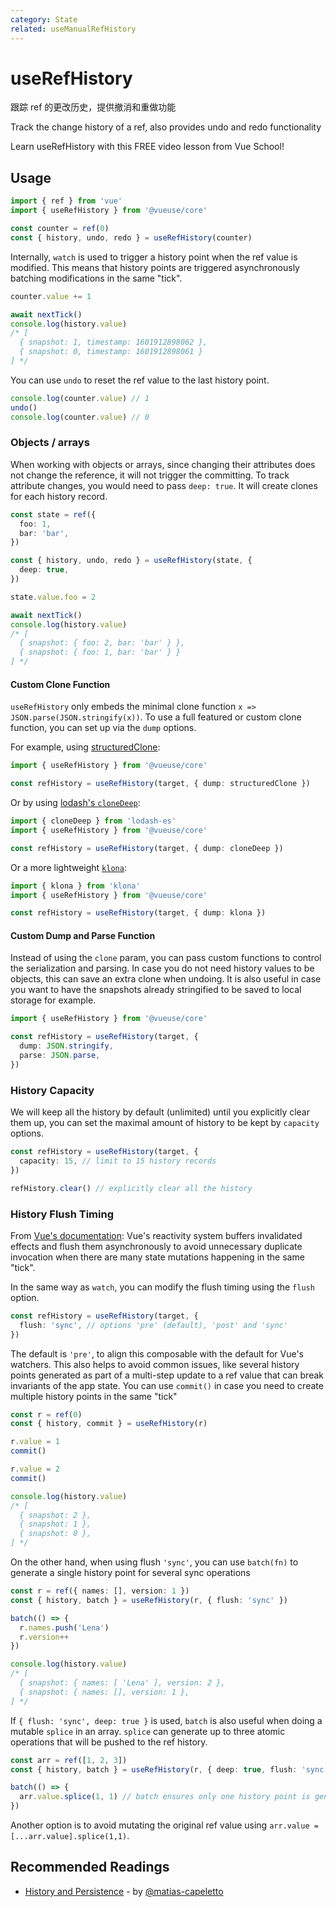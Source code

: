 ```yaml
---
category: State
related: useManualRefHistory
---
```


# useRefHistory

跟踪 ref 的更改历史，提供撤消和重做功能

Track the change history of a ref, also provides undo and redo functionality

<CourseLink href="https://vueschool.io/lessons/ref-history-with-vueuse?friend=vueuse">Learn useRefHistory with this FREE video lesson from Vue School!</CourseLink>

## Usage

```ts {5}
import { ref } from 'vue'
import { useRefHistory } from '@vueuse/core'

const counter = ref(0)
const { history, undo, redo } = useRefHistory(counter)
```

Internally, `watch` is used to trigger a history point when the ref value is modified. This means that history points are triggered asynchronously batching modifications in the same "tick".

```ts
counter.value += 1

await nextTick()
console.log(history.value)
/* [
  { snapshot: 1, timestamp: 1601912898062 },
  { snapshot: 0, timestamp: 1601912898061 }
] */
```

You can use `undo` to reset the ref value to the last history point.

```ts
console.log(counter.value) // 1
undo()
console.log(counter.value) // 0
```

### Objects / arrays

When working with objects or arrays, since changing their attributes does not change the reference, it will not trigger the committing. To track attribute changes, you would need to pass `deep: true`. It will create clones for each history record.

```ts
const state = ref({
  foo: 1,
  bar: 'bar',
})

const { history, undo, redo } = useRefHistory(state, {
  deep: true,
})

state.value.foo = 2

await nextTick()
console.log(history.value)
/* [
  { snapshot: { foo: 2, bar: 'bar' } },
  { snapshot: { foo: 1, bar: 'bar' } }
] */
```

#### Custom Clone Function

`useRefHistory` only embeds the minimal clone function `x => JSON.parse(JSON.stringify(x))`. To use a full featured or custom clone function, you can set up via the `dump` options.

For example, using [structuredClone]( https://developer.mozilla.org/zh-CN/docs/Web/API/structuredClone):

```ts
import { useRefHistory } from '@vueuse/core'

const refHistory = useRefHistory(target, { dump: structuredClone })
```

Or by using [lodash's `cloneDeep`](https://lodash.com/docs/4.17.15#cloneDeep):

```ts
import { cloneDeep } from 'lodash-es'
import { useRefHistory } from '@vueuse/core'

const refHistory = useRefHistory(target, { dump: cloneDeep })
```

Or a more lightweight [`klona`](https://github.com/lukeed/klona):

```ts
import { klona } from 'klona'
import { useRefHistory } from '@vueuse/core'

const refHistory = useRefHistory(target, { dump: klona })
```

#### Custom Dump and Parse Function

Instead of using the `clone` param, you can pass custom functions to control the serialization and parsing. In case you do not need history values to be objects, this can save an extra clone when undoing. It is also useful in case you want to have the snapshots already stringified to be saved to local storage for example.

```ts
import { useRefHistory } from '@vueuse/core'

const refHistory = useRefHistory(target, {
  dump: JSON.stringify,
  parse: JSON.parse,
})
```

### History Capacity

We will keep all the history by default (unlimited) until you explicitly clear them up, you can set the maximal amount of history to be kept by `capacity` options.

```ts
const refHistory = useRefHistory(target, {
  capacity: 15, // limit to 15 history records
})

refHistory.clear() // explicitly clear all the history
```

### History Flush Timing

From [Vue's documentation](https://vuejs.org/guide/essentials/watchers.html#callback-flush-timing): Vue's reactivity system buffers invalidated effects and flush them asynchronously to avoid unnecessary duplicate invocation when there are many state mutations happening in the same "tick".

In the same way as `watch`, you can modify the flush timing using the `flush` option.

```ts
const refHistory = useRefHistory(target, {
  flush: 'sync', // options 'pre' (default), 'post' and 'sync'
})
```

The default is `'pre'`, to align this composable with the default for Vue's watchers. This also helps to avoid common issues, like several history points generated as part of a multi-step update to a ref value that can break invariants of the app state. You can use `commit()` in case you need to create multiple history points in the same "tick"

```ts
const r = ref(0)
const { history, commit } = useRefHistory(r)

r.value = 1
commit()

r.value = 2
commit()

console.log(history.value)
/* [
  { snapshot: 2 },
  { snapshot: 1 },
  { snapshot: 0 },
] */
```

On the other hand, when using flush `'sync'`, you can use `batch(fn)` to generate a single history point for several sync operations

```ts
const r = ref({ names: [], version: 1 })
const { history, batch } = useRefHistory(r, { flush: 'sync' })

batch(() => {
  r.names.push('Lena')
  r.version++
})

console.log(history.value)
/* [
  { snapshot: { names: [ 'Lena' ], version: 2 },
  { snapshot: { names: [], version: 1 },
] */
```

If `{ flush: 'sync', deep: true }` is used, `batch` is also useful when doing a mutable `splice` in an array. `splice` can generate up to three atomic operations that will be pushed to the ref history.

```ts
const arr = ref([1, 2, 3])
const { history, batch } = useRefHistory(r, { deep: true, flush: 'sync' })

batch(() => {
  arr.value.splice(1, 1) // batch ensures only one history point is generated
})
```

Another option is to avoid mutating the original ref value using `arr.value = [...arr.value].splice(1,1)`.

## Recommended Readings

- [History and Persistence](https://patak.dev/vue/history-and-persistence.html) - by [@matias-capeletto](https://github.com/matias-capeletto)
